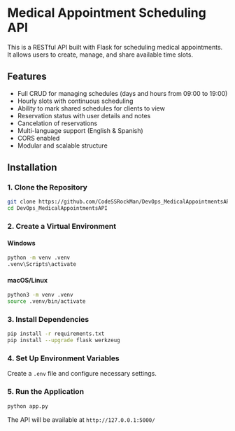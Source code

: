 # Medical Appointment Scheduling API

This is a RESTful API built with Flask for scheduling medical appointments. It allows users to create, manage, and share available time slots.

## Features
- Full CRUD for managing schedules (days and hours from 09:00 to 19:00)
- Hourly slots with continuous scheduling
- Ability to mark shared schedules for clients to view
- Reservation status with user details and notes
- Cancelation of reservations
- Multi-language support (English & Spanish)
- CORS enabled
- Modular and scalable structure

## Installation

### 1. Clone the Repository
```bash
git clone https://github.com/CodeSSRockMan/DevOps_MedicalAppointmentsAPI.git
cd DevOps_MedicalAppointmentsAPI
```

### 2. Create a Virtual Environment
#### Windows
```bash
python -m venv .venv
.venv\Scripts\activate
```

#### macOS/Linux
```bash
python3 -m venv .venv
source .venv/bin/activate
```

### 3. Install Dependencies
```bash
pip install -r requirements.txt
pip install --upgrade flask werkzeug
```

### 4. Set Up Environment Variables
Create a `.env` file and configure necessary settings.

### 5. Run the Application
```bash
python app.py
```

The API will be available at `http://127.0.0.1:5000/`
